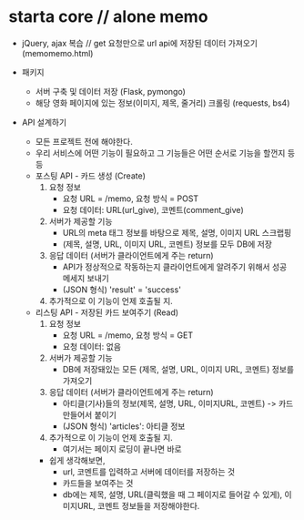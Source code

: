 # starta core // alone memo

- jQuery, ajax 복습 // get 요청만으로 url api에 저장된 데이터 가져오기 (memomemo.html)

- 패키지

  - 서버 구축 및 데이터 저장 (Flask, pymongo)
  - 해당 영화 페이지에 있는 정보(이미지, 제목, 줄거리) 크롤링 (requests, bs4)

- API 설계하기
  - 모든 프로젝트 전에 해야한다.
  - 우리 서비스에 어떤 기능이 필요하고 그 기능들은 어떤 순서로 기능을 할껀지 등등
  - 포스팅 API - 카드 생성 (Create)
    1. 요청 정보
       - 요청 URL = /memo, 요청 방식 = POST
       - 요청 데이터: URL(url_give), 코멘트(comment_give)
    2. 서버가 제공할 기능
       - URL의 meta 태그 정보를 바탕으로 제목, 설명, 이미지 URL 스크랩핑
       - (제목, 설명, URL, 이미지 URL, 코멘트) 정보를 모두 DB에 저장
    3. 응답 데이터 (서버가 클라이언트에게 주는 return)
       - API가 정상적으로 작동하는지 클라이언트에게 알려주기 위해서 성공 메세지 보내기
       - (JSON 형식) 'result' = 'success'
    4. 추가적으로 이 기능이 언제 호출될 지.
  - 리스팅 API - 저장된 카드 보여주기 (Read)
    1. 요청 정보
       - 요청 URL = /memo, 요청 방식 = GET
       - 요청 데이터: 없음
    2. 서버가 제공할 기능
       - DB에 저장돼있는 모든 (제목, 설명, URL, 이미지 URL, 코멘트) 정보를 가져오기
    3. 응답 데이터 (서버가 클라이언트에게 주는 return)
       - 아티클(기사)들의 정보(제목, 설명, URL, 이미지URL, 코멘트) -> 카드 만들어서 붙이기
       - (JSON 형식) 'articles': 아티클 정보
    4. 추가적으로 이 기능이 언제 호출될 지.
       - 여기서는 페이지 로딩이 끝나면 바로
    - 쉽게 생각해보면,
      - url, 코멘트를 입력하고 서버에 데이터를 저장하는 것
      - 카드들을 보여주는 것
      - db에는 제목, 설명, URL(클릭했을 때 그 페이지로 들어갈 수 있게), 이미지URL, 코멘트 정보들을 저장해야한다.
